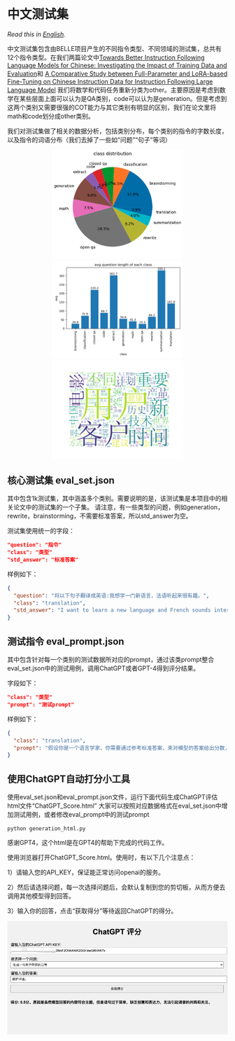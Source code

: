 # 中文测试集

*Read this in [English](README_en.md).*

中文测试集包含由BELLE项目产生的不同指令类型、不同领域的测试集，总共有12个指令类型。在我们两篇论文中[Towards Better Instruction Following Language Models for Chinese: Investigating the Impact of Training Data and Evaluation](https://github.com/LianjiaTech/BELLE/blob/main/docs/Towards%20Better%20Instruction%20Following%20Language%20Models%20for%20Chinese.pdf)和 [A Comparative Study between Full-Parameter and LoRA-based Fine-Tuning on Chinese Instruction Data for Instruction Following Large Language Model](https://github.com/LianjiaTech/BELLE/blob/main/docs/A%20Comparative%20Study%20between%20Full-Parameter%20and%20LoRA-based.pdf) 我们将数学和代码任务重新分类为other。主要原因是考虑到数学在某些层面上面可以认为是QA类别，code可以认为是generation。但是考虑到这两个类别又需要很强的COT能力与其它类别有明显的区别，我们在论文里将math和code划分成other类别。

我们对测试集做了相关的数据分析，包括类别分布，每个类别的指令的字数长度，以及指令的词语分布（我们去掉了一些如“问题”“句子”等词）

<p align="center">
<img src="../assets/eval_class_distribution.png" width="300" height="auto">
<img src="../assets/eval_avg_length.png" width="300" height="auto">
<img src="../assets/eval_word_cloud.png" width="300" height="auto">
</p>

## 核心测试集 eval_set.json

其中包含1k测试集，其中涵盖多个类别。需要说明的是，该测试集是本项目中的相关论文中的测试集的一个子集。
请注意，有一些类型的问题，例如generation，rewrite，brainstorming，不需要标准答案，所以std_answer为空。

测试集使用统一的字段：

```json
"question": "指令"
"class": "类型"
"std_answer": "标准答案"
```

样例如下：

```json
{
  "question": "将以下句子翻译成英语:我想学一门新语言，法语听起来很有趣。",
  "class": "translation",
  "std_answer": "I want to learn a new language and French sounds interesting."
}
```

## 测试指令 eval_prompt.json

其中包含针对每一个类别的测试数据所对应的prompt，通过该类prompt整合eval_set.json中的测试用例，调用ChatGPT或者GPT-4得到评分结果。

字段如下：

```json
"class": "类型"
"prompt": "测试prompt"
```

样例如下：

```json
{
  "class": "translation", 
  "prompt": "假设你是一个语言学家，你需要通过参考标准答案，来对模型的答案给出分数，满分为1分，最低分为0分。请按照\"得分:\"这样的形式输出分数评价标准要求翻译过后的句子保持原有的意思，并且翻译过后的句子越通顺分数越高。",
}
```

## 使用ChatGPT自动打分小工具

使用eval_set.json和eval_prompt.json文件，运行下面代码生成ChatGPT评估html文件“ChatGPT_Score.html”
大家可以按照对应数据格式在eval_set.json中增加测试用例，或者修改eval_prompt中的测试prompt

```shell
python generation_html.py 
```

感谢GPT4，这个html是在GPT4的帮助下完成的代码工作。

使用浏览器打开ChatGPT_Score.html。使用时，有以下几个注意点：

1）请输入您的API_KEY，保证能正常访问openai的服务。

2）然后请选择问题，每一次选择问题后，会默认复制到您的剪切板，从而方便去调用其他模型得到回答。

3）输入你的回答，点击“获取得分”等待返回ChatGPT的得分。

![ChatGPT评分](../assets/chatgpt_evaluation.png)
